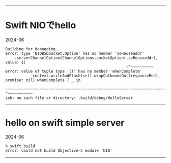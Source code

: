 


---
# Swift NIOでhello
2024-06

```
Building for debugging...
error: type 'NIOBSDSocket.Option' has no member 'soReuseaddr'
    .serverChannelOption(ChannelOptions.socketOption(.soReuseaddr), value: 1)
                                                     ~^~~~~~~~~~~
error: value of tuple type '()' has no member 'whenComplete'
            context.writeAndFlush(self.wrapOutboundOut(responseEnd), promise: nil).whenComplete { _ in
            ~~~~~~~~~~~~~~~~~~~~~~~~~~~~~~~~~~~~~~~~~~~~~~~~~~~~~~~~~~~~~~~~~~~~~~ ^~~~~~~~~~~~
zsh: no such file or directory: .build/debug/HelloServer
```
---
# hello on swift simple server
2024-06

```
% swift build
error: could not build Objective-C module 'NIO'
```
---
